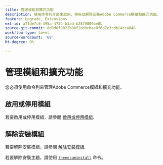 ```yaml
---
title: 管理模組和擴充功能
description: 使用命令列介面來啟用、停用及解除安裝Adobe Commerce模組和擴充功能。
feature: Upgrade, Extensions
exl-id: a71de7c6-395a-4734-b3ad-b2879809be0b
source-git-commit: 8d0d8f9822b88f2dd8cbae8f6d7e3cdb14cc4848
workflow-type: tm+mt
source-wordcount: '68'
ht-degree: 0%

---
```


# 管理模組和擴充功能

您必須使用命令列來管理Adobe Commerce模組和擴充功能。

## 啟用或停用模組

若要啟用或停用模組，請參閱 [啟用或停用模組](../../installation/tutorials/manage-modules.md).

## 解除安裝模組

若要解除安裝模組，請參閱 [解除安裝模組](../../installation/tutorials/uninstall-modules.md).

若要解除安裝主題，請使用 [`theme:uninstall`](../../installation/tutorials/themes.md) 命令。
